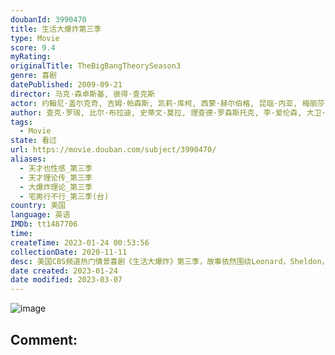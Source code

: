 ```yaml
---
doubanId: 3990470
title: 生活大爆炸第三季
type: Movie
score: 9.4
myRating: 
originalTitle: TheBigBangTheorySeason3
genre: 喜剧
datePublished: 2009-09-21
director: 马克·森卓斯基, 彼得·查克斯
actor: 约翰尼·盖尔克奇, 吉姆·帕森斯, 凯莉·库柯, 西蒙·赫尔伯格, 昆瑙·内亚, 梅丽莎·劳奇, 凯文·苏斯曼, 克里斯汀·芭伦斯基, 朱迪·格雷尔, 约书亚·马林纳, 威尔·惠顿, 翠西亚·希弗, 斯坦·李, 安迪·麦肯济, 雅德丽·史密斯, 丹妮卡·麦凯拉, 劳里·约翰逊, 史蒂文·元, 松村艾丽, 奥利弗·缪尔海德, 马伊姆·拜力克, 约翰·罗斯·鲍伊, 伊丽莎白·博古什, 劳里·梅特卡夫, 莎拉·吉尔伯特, 胡里奥·奥斯卡·门乔索, 刘易斯·布莱克, 扎克瑞·阿贝尔, undefined, 布莱恩·史密斯, 布莱恩·乔治, 卡洛儿·安·苏西, 史蒂夫·佩默, 凯缇·萨克霍夫
author: 查克·罗瑞, 比尔·布拉迪, 史蒂文·莫拉, 理查德·罗森斯托克, 李·爱伦森, 大卫·格奇, 吉姆·雷诺兹, 埃里克·卡普兰, 玛丽亚·法拉利, 史蒂夫·霍兰德
tags:
  - Movie
state: 看过
url: https://movie.douban.com/subject/3990470/
aliases:
  - 天才也性感_第三季
  - 天才理论传_第三季
  - 大爆炸理论_第三季
  - 宅男行不行_第三季(台)
country: 美国
language: 英语
IMDb: tt1487706
time: 
createTime: 2023-01-24 00:53:56
collectionDate: 2020-11-11
desc: 美国CBS频道热门情景喜剧《生活大爆炸》第三季，故事依然围绕Leonard，Sheldon，Howard和Raj四位可爱的物理天才，以及隔壁的金发美女Penny展开。本季最大突破是呆子Leonard和...
date created: 2023-01-24
date modified: 2023-03-07
---
```


![image](p1864616471.jpg)

Comment:
---

